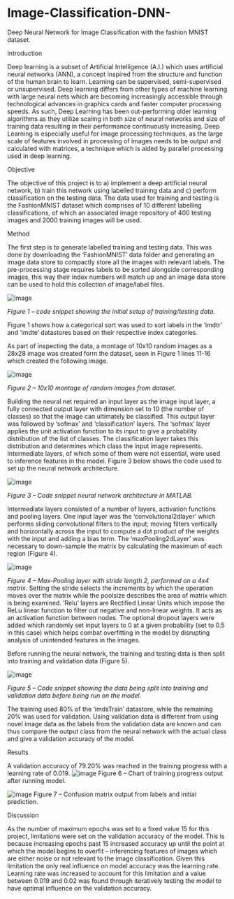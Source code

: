 # Image-Classification-DNN-
Deep Neural Network for Image Classification with the fashion MNIST dataset. 


Introduction

Deep learning is a subset of Artificial Intelligence (A.I.) which uses artificial neural networks (ANN), a concept inspired from the structure and function of the human brain to learn. Learning can be supervised, semi-supervised or unsupervised. Deep learning differs from other types of machine learning with large neural nets which are becoming increasingly accessible through technological advances in graphics cards and faster computer processing speeds. As such, Deep Learning has been out-performing older learning algorithms as they utilize scaling in both size of neural networks and size of training data resulting in their performance continuously increasing. 
Deep Learning is especially useful for image processing techniques, as the large scale of features involved in processing of images needs to be output and calculated with matrices, a technique which is aided by parallel processing used in deep learning. 



Objective

The objective of this project is to a) implement a deep artificial neural network, b) train this network using labelled training data and c) perform classification on the testing data. 
The data used for training and testing is the FashionMNIST dataset which comprises of 10 different labelling classifications, of which an associated image repository of 400 testing images and 2000 training images will be used.

Method

The first step is to generate labelled training and testing data. This was done by downloading the ‘FashionMNIST’ data folder and generating an image data store to compactly store all the images with relevant labels. The pre-processing stage requires labels to be sorted alongside corresponding images, this way their index numbers will match up and an image data store can be used to hold this collection of image/label files. 

 ![image](https://github.com/Darius0852/Image-Classification-DNN-/blob/main/report%20images/Picture%201.png)
 
*Figure 1 – code snippet showing the initial setup of training/testing data.*

Figure 1 shows how a categorical sort was used to sort labels in the ‘imdtr’ and ‘imdte’ datastores based on their respective index categories. 

As part of inspecting the data, a montage of 10x10 random images as a 28x28 image was created form the dataset, seen in Figure 1 lines 11-16 which created the following image. 

 ![image](https://github.com/Darius0852/Image-Classification-DNN-/blob/main/report%20images/Picture%202.png)
 
*Figure 2 – 10x10 montage of random images from dataset.*

Building the neural net required an input layer as the image input layer, a fully connected output layer with dimension set to 10 (the number of classes) so that the image can ultimately be classified. This output layer was followed by ‘sofmax’ and ‘classification’ layers. The ‘sofmax’ layer applies the unit activation function to its input to give a probability distribution of the list of classes. The classification layer takes this distribution and determines which class the input image represents. Intermediate layers, of which some of them were not essential, were used to inference features in the model. Figure 3 below shows the code used to set up the neural network architecture. 

 ![image](https://github.com/Darius0852/Image-Classification-DNN-/blob/main/report%20images/Picture%203.png)
 
*Figure 3 – Code snippet neural network architecture in MATLAB.* 

Intermediate layers consisted of a number of layers, activation functions and pooling layers. One input layer was the ‘convolutional2dlayer’ which performs sliding convolutional filters to the input; moving filters vertically and horizontally across the input to compute a dot product of the weights with the input and adding a bias term. The ‘maxPooling2dLayer’ was necessary to down-sample the matrix by calculating the maximum of each region (Figure 4). 

 ![image](https://github.com/Darius0852/Image-Classification-DNN-/blob/main/report%20images/Picture%204.png)
 
*Figure 4 – Max-Pooling layer with stride length 2, performed on a 4x4 matrix.*
Setting the stride selects the increments by which the operation moves over the matrix while the poolsize describes the area of matrix which is being examined. ‘Relu’ layers are Rectified Linear Units which impose the ReLu linear function to filter out negative and non-linear weights. It acts as an activation function between nodes. 
The optional dropout layers were added which randomly set input layers to 0 at a given probability (set to 0.5 in this case) which helps combat overfitting in the model by disrupting analysis of unintended features in the images. 

Before running the neural network, the training and testing data is then split into training and validation data (Figure 5). 

 ![image](https://github.com/Darius0852/Image-Classification-DNN-/blob/main/report%20images/Picture%205.png)
 
*Figure 5 – Code snippet showing the data being split into training and validation data before being run on the model.*

The training used 80% of the ‘imdsTrain’ datastore, while the remaining 20% was used for validation. Using validation data is different from using novel image data as the labels from the validation data are known and can thus compare the output class from the neural network with the actual class and give a validation accuracy of the model. 


Results

A validation accuracy of 79.20% was reached in the training progress with a learning rate of 0.019.
 ![image](https://github.com/Darius0852/Image-Classification-DNN-/blob/main/report%20images/Picture%206.png)
Figure 6 – Chart of training progress output after running model.

 ![image](https://github.com/Darius0852/Image-Classification-DNN-/blob/main/report%20images/Picture%207.png)
Figure 7 – Confusion matrix output from labels and initial prediction.


Discussion

As the number of maximum epochs was set to a fixed value 15 for this project, limitations were set on the validation accuracy of the model. This is because increasing epochs past 15 increased accuracy up until the point at which the model begins to overfit – inferencing features of images which are either noise or not relevant to the image classification. Given this limitation the only real influence on model accuracy was the learning rate. Learning rate was increased to account for this limitation and a value between 0.019 and 0.02 was found through iteratively testing the model to have optimal influence on the validation accuracy. 

